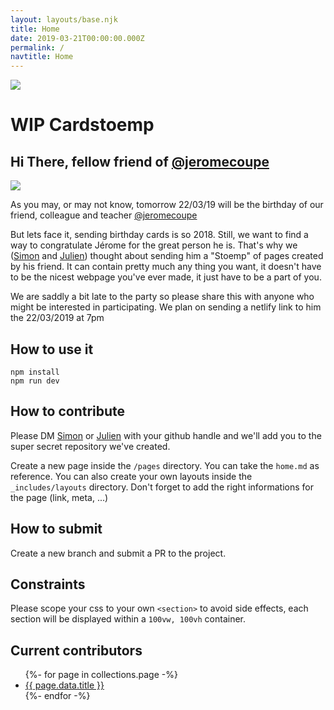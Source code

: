 ```yaml
---
layout: layouts/base.njk
title: Home
date: 2019-03-21T00:00:00.000Z
permalink: /
navtitle: Home
---
```


![](https://www.webstoemp.com/img/me-1024.jpg)

# WIP Cardstoemp

## Hi There, fellow friend of [@jeromecoupe](https://twitter.com/jeromecoupe)

![](https://media.giphy.com/media/vnMiqMnXBBbGw/giphy.gif)

As you may, or may not know, tomorrow 22/03/19 will be the birthday of our friend, colleague and teacher [@jeromecoupe](https://twitter.com/jeromecoupe)

But lets face it, sending birthday cards is so 2018. Still, we want to find a way to congratulate Jérome for the great person he is.
That's why we ([Simon](https://twitter.com/henrottesimon) and [Julien](https://twitter.com/thylo)) thought about sending him a "Stoemp" of pages created by his friend. It can contain pretty much any thing you want, it doesn't have to be the nicest webpage you've ever made, it just have to be a part of you.

We are saddly a bit late to the party so please share this with anyone who might be interested in participating. We plan on sending a netlify link to him the 22/03/2019 at 7pm

## How to use it

```
npm install
npm run dev
```

## How to contribute

Please DM [Simon](https://twitter.com/henrottesimon) or [Julien](https://twitter.com/thylo) with your github handle and we'll add you to the super secret repository we've created.

Create a new page inside the `/pages` directory. You can take the `home.md` as reference. You can also create your own layouts inside the `_includes/layouts` directory. Don't forget to add the right informations for the page (link, meta, ...)

## How to submit

Create a new branch and submit a PR to the project.

## Constraints

Please scope your css to your own `<section>` to avoid side effects, each section will be displayed within a `100vw, 100vh` container.

## Current contributors
<ul>
    {%- for page in collections.page -%}
      <li><a href="{{page.url}}">{{ page.data.title }}</a></li>
    {%- endfor -%}
</ul>
